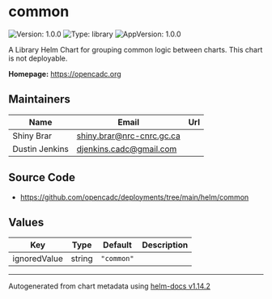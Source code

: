 # common

![Version: 1.0.0](https://img.shields.io/badge/Version-1.0.0-informational?style=flat-square) ![Type: library](https://img.shields.io/badge/Type-library-informational?style=flat-square) ![AppVersion: 1.0.0](https://img.shields.io/badge/AppVersion-1.0.0-informational?style=flat-square)

A Library Helm Chart for grouping common logic between charts. This chart is not deployable.

**Homepage:** <https://opencadc.org>

## Maintainers

| Name | Email | Url |
| ---- | ------ | --- |
| Shiny Brar | <shiny.brar@nrc-cnrc.gc.ca> |  |
| Dustin Jenkins | <djenkins.cadc@gmail.com> |  |

## Source Code

* <https://github.com/opencadc/deployments/tree/main/helm/common>

## Values

| Key | Type | Default | Description |
|-----|------|---------|-------------|
| ignoredValue | string | `"common"` |  |

----------------------------------------------
Autogenerated from chart metadata using [helm-docs v1.14.2](https://github.com/norwoodj/helm-docs/releases/v1.14.2)
